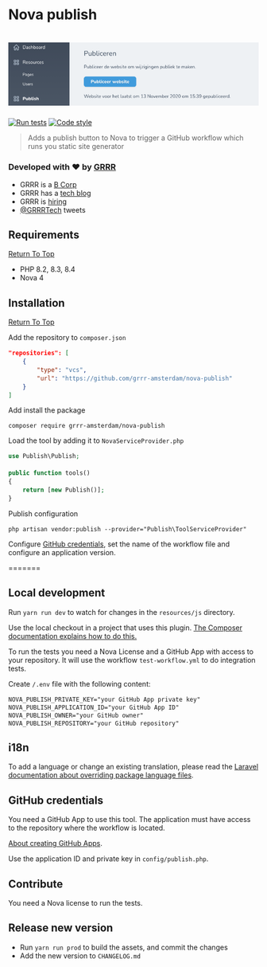 # Nova publish

<!-- Header & Preview Image -->
<h1 align="center">
  <img src=".github/readme-hero.png">
</h1>

<!-- Shields -->

[![Run tests](https://github.com/grrr-amsterdam/nova-publish/actions/workflows/run-tests.yaml/badge.svg)](https://github.com/grrr-amsterdam/nova-publish/actions/workflows/run-tests.yaml) [![Code style](https://github.com/grrr-amsterdam/nova-publish/actions/workflows/code-style.yaml/badge.svg)](https://github.com/grrr-amsterdam/nova-publish/actions/workflows/code-style.yaml)

<!-- Description -->

> Adds a publish button to Nova to trigger a GitHub workflow which runs you static site generator

### Developed with ❤️ by [GRRR](https://grrr.nl)

- GRRR is a [B Corp](https://grrr.nl/en/b-corp/)
- GRRR has a [tech blog](https://grrr.tech/)
- GRRR is [hiring](https://grrr.nl/en/jobs/)
- [@GRRRTech](https://twitter.com/grrrtech) tweets

## Requirements

[Return To Top](#nova-publish)

- PHP 8.2, 8.3, 8.4
- Nova 4

## Installation

[Return To Top](#nova-publish)

Add the repository to `composer.json`

```JSON
"repositories": [
    {
        "type": "vcs",
        "url": "https://github.com/grrr-amsterdam/nova-publish"
    }
]
```

Add install the package

```shell script
composer require grrr-amsterdam/nova-publish
```

Load the tool by adding it to `NovaServiceProvider.php`

```php
use Publish\Publish;

public function tools()
{
    return [new Publish()];
}
```

Publish configuration

```shell
php artisan vendor:publish --provider="Publish\ToolServiceProvider"
```

Configure [GitHub credentials](#github-credentials), set the name of the workflow file and configure an application version.

=======

## Local development

Run `yarn run dev` to watch for changes in the `resources/js` directory.

Use the local checkout in a project that uses this plugin. [The Composer documentation explains how to do this.](https://getcomposer.org/doc/05-repositories.md#path)

To run the tests you need a Nova License and a GitHub App with access to your repository. It will use the workflow `test-workflow.yml` to do integration tests.

Create `/.env` file with the following content:

```dotenv
NOVA_PUBLISH_PRIVATE_KEY="your GitHub App private key"
NOVA_PUBLISH_APPLICATION_ID="your GitHub App ID"
NOVA_PUBLISH_OWNER="your GitHub owner"
NOVA_PUBLISH_REPOSITORY="your GitHub repository"
```

## i18n

To add a language or change an existing translation, please read the [Laravel documentation about overriding package language files](https://laravel.com/docs/10.x/localization#overriding-package-language-files).

## GitHub credentials

You need a GitHub App to use this tool. The application must have access to the repository where the workflow is located.

[About creating GitHub Apps](https://docs.github.com/en/apps/creating-github-apps/about-creating-github-apps/about-creating-github-apps).

Use the application ID and private key in `config/publish.php`.

## Contribute

You need a Nova license to run the tests.

## Release new version

- Run `yarn run prod` to build the assets, and commit the changes
- Add the new version to `CHANGELOG.md`
